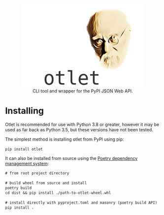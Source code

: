 <div align="center">
    <img src=".github/otlet.png" alt="otlet readme image"><br>
    CLI tool and wrapper for the PyPI JSON Web API.
</div>

# Installing

Otlet is recommended for use with Python 3.8 or greater, however it may be used as far back as Python 3.5, but these versions have not been tested.

The simplest method is installing otlet from PyPI using pip:  
  
```pip install otlet```

It can also be installed from source using the [Poetry dependency management system](https://python-poetry.org/):  
  
```
# from root project directory

# build wheel from source and install
poetry build
cd dist && pip install ./path-to-otlet-wheel.whl

# install directly with pyproject.toml and masonry (poetry build API)
pip install .
```